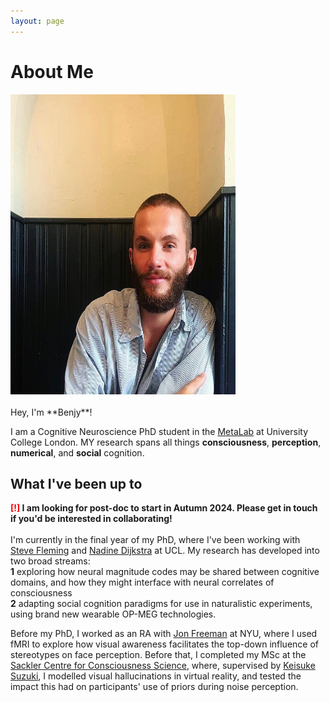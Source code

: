 ```yaml
---
layout: page
---
```


# About Me

<img src="images/me.jpg" class="floatpic" width="360" height="480">
<br><br>
Hey, I'm **Benjy**! <br>

I am a Cognitive Neuroscience PhD student in the <a href="https://metacoglab.org/MetaLab">MetaLab</a> at University College London. MY research spans all things **consciousness**, **perception**, **numerical**, and **social** cognition. 


## What I've been up to

**<font color='red'>[!]</font> I am looking for post-doc to start in Autumn 2024. Please get in touch if you'd be interested in collaborating!**
<br>
<br>
I'm currently in the final year of my PhD, where I've been working with <a href="https://www.ucl.ac.uk/pals/people/steve-fleming">Steve Fleming</a> and <a href="https://sites.google.com/view/nadinedijkstra/about-me?authuser=0">Nadine Dijkstra</a> at UCL. My research has developed into two broad streams: <br>**1** exploring how neural magnitude codes may be shared between cognitive domains, and how they might interface with neural correlates of consciousness <br>**2** adapting social cognition paradigms for use in naturalistic experiments, using brand new wearable OP-MEG technologies.<br>

Before my PhD, I worked as an RA with <a href="https://www.freemanlab.org/">Jon Freeman</a> at NYU, where I used fMRI to explore how visual awareness facilitates the top-down influence of stereotypes on face perception. Before that, I completed my MSc at the <a href="https://www.sussex.ac.uk/research/centres/sussex-centre-for-consciousness-science/">Sackler Centre for Consciousness Science</a>, where, supervised by <a href="https://sites.google.com/view/keisukesuzuki/home?authuser=0">Keisuke Suzuki</a>, I modelled visual hallucinations in virtual reality, and tested the impact this had on participants' use of priors during noise perception.


